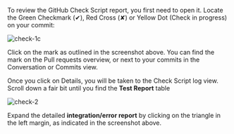 To review the GitHub Check Script report, you first need to open it. Locate the Green Checkmark (✔), Red Cross (✘) or Yellow Dot (Check in progress) on your commit:

![check-1c](https://user-images.githubusercontent.com/5665186/35736082-16f743b8-0827-11e8-808a-acccdef28d25.png)

Click on the mark as outlined in the screenshot above. You can find the mark on the Pull requests overview, or next to your commits in the Conversation or Commits view.

Once you click on Details, you will be taken to the Check Script log view. Scroll down a fair bit until you find the **Test Report** table

![check-2](https://user-images.githubusercontent.com/5665186/105838914-0d3f7c00-5fd1-11eb-90ad-5ec10ac28c0b.png)

Expand the detailed **integration/error report** by clicking on the triangle in the left margin, as indicated in the screenshot above.
